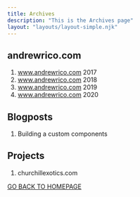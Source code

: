 ```yaml
---
title: Archives
description: "This is the Archives page"
layout: "layouts/layout-simple.njk"
---
```



## andrewrico.com
1. www.andrewrico.com 2017
2. www.andrewrico.com 2018
3. www.andrewrico.com 2019
4. www.andrewrico.com 2020

## Blogposts
1. Building a custom components

## Projects
1. churchillexotics.com

<a href="/">GO BACK TO HOMEPAGE</a>